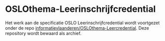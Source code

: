 # OSLOthema-Leerinschrijfcredential

Het werk aan de specificatie OSLO Leerinschrijfcredential wordt voortgezet onder de repo [informatievlaanderen/OSLOthema-Leercredential](https://github.com/Informatievlaanderen/OSLOthema-Leercredential). Deze repository wordt bewaard als archief.
